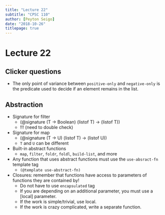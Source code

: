 ```yaml
---
title: "Lecture 22"
subtitle: "CPSC 110"
author: [Peyton Seigo]
date: "2018-10-26"
titlepage: true
---
```


# Lecture 22

## Clicker questions

- The only point of variance between `positive-only` and `negative-only` is the predicate used to decide if an element remains in the list.

## Abstraction

- Signature for filter
  - (@signature (T -> Boolean) (listof T) -> (listof T))
  - !!! (need to double check)
- Signature for map
  - (@signature (T -> U) (listof T) -> (listof U))
  - `T` and `U` can be different
- Built-in abstract functions
  - `map`, `filter`, `foldr`, `foldl`, `build-list`, and more
- Any function that uses abstract functions must use the `use-absract-fn` template tag
  - `(@template use-abstract-fn)`
- Closures: remember that functions have access to parameters of functions they are contained by!
  - Do not have to use `encapsulated` tag
  - If you are depending on an additional parameter, you must use a [local] parameter.
  - If the work is simple/trivial, use local.
  - If the work is crazy complicated, write a separate function.

